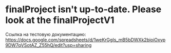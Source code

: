 # finalProject isn't up-to-date. Please look at the finalProjectV1
Ссылка на тестовую документацию:
https://docs.google.com/spreadsheets/d/1weKrGgIs_mB5bDWXk2bioiOxyp9DW7qVSotAZ_Z55hQ/edit?usp=sharing
